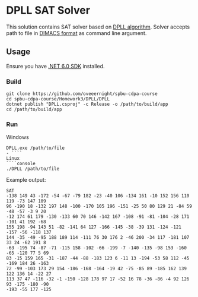 # DPLL SAT Solver

This solution contains SAT solver based on [DPLL algorithm](https://en.wikipedia.org/wiki/DPLL_algorithm). 
Solver accepts path to file in [DIMACS format](https://www.cs.utexas.edu/users/moore/acl2/manuals/current/manual/index-seo.php/SATLINK____DIMACS) as 
command line argument.
## Usage
Ensure you have [.NET 6.0 SDK](https://dotnet.microsoft.com/en-us/download/dotnet/6.0) installed.
### Build
````console 
git clone https://github.com/oveeernight/spbu-cdpa-course
cd spbu-cdpa-course/Homework3/DPLL/DPLL
dotnet publish "DPLL.csproj" -c Release -o /path/to/build/app
cd /path/to/build/app
````
### Run
Windows 
````console
DPLL.exe /path/to/file
- ````
Linux
````console 
./DPLL /path/to/file
````

Example output: 
````console 
SAT
-138 149 43 -172 -54 -67 -79 182 -23 -40 106 -134 161 -10 152 156 110 119 -73 147 109 
96 -190 18 -132 197 148 -100 -170 105 196 -151 -25 50 80 129 21 -84 59 -48 -57 -3 9 20
-12 174 61 179 -130 -133 60 70 146 -142 167 -108 -91 -81 -104 -28 171 -101 41 192 -68 
155 198 -94 143 51 -82 -141 64 127 -166 -145 -38 -39 131 -124 -121 -157 -56 -118 137 
144 -35 -49 -95 188 189 114 -111 76 30 176 2 -46 200 -34 117 -181 107 33 24 -62 191 8 
-63 -195 74 -87 -71 -115 158 -102 -66 -199 -7 -140 -135 -98 153 -160 -65 -120 77 5 69 
83 -15 159 165 -31 -187 -44 -88 -183 123 6 -11 13 -194 -53 58 112 -45 -169 184 26 -163 
72 -99 -103 173 29 154 -186 -168 -164 -19 42 -75 -85 89 -185 162 139 122 136 14 -22 27
113 37 47 -116 -32 -1 -150 -128 178 97 17 -52 16 78 -36 -86 -4 92 126 93 -175 -180 -90
-193 -55 177 -125
````

